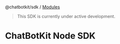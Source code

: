 @chatbotkit/sdk / [Modules](modules.md)

> This SDK is currently under active development.

# ChatBotKit Node SDK
